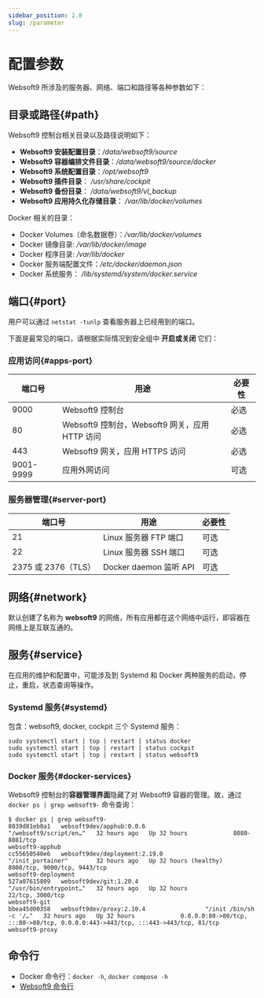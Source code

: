 ```yaml
---
sidebar_position: 2.0
slug: /parameter
---
```


# 配置参数

Websoft9 所涉及的服务器、网络、端口和路径等各种参数如下：  

## 目录或路径{#path}

Websoft9 控制台相关目录以及路径说明如下：

- **Websoft9 安装配置目录**：*/data/websoft9/source*
- **Websoft9 容器编排文件目录**：*/data/websoft9/source/docker*
- **Websoft9 系统配置目录**：*/opt/websoft9*  
- **Websoft9 插件目录**： */usr/share/cockpit*  
- **Websoft9 备份目录**： */data/websoft9/vl_backup*
- **Websoft9 应用持久化存储目录**： */var/lib/docker/volumes* 

Docker 相关的目录：

- Docker Volumes（命名数据卷）：*/var/lib/docker/volumes*    
- Docker 镜像目录: */var/lib/docker/image*   
- Docker 程序目录: */var/lib/docker*  
- Docker 服务端配置文件：*/etc/docker/daemon.json*    
- Docker 系统服务： */lib/systemd/system/docker.service*  

## 端口{#port}

用户可以通过 `netstat -tunlp` 查看服务器上已经用到的端口。      

下面是最常见的端口，请根据实际情况到安全组中 **开启或关闭** 它们：

### 应用访问{#apps-port}

| 端口号 | 用途 |  必要性 |
| --- | --- | --- |
| 9000 | Websoft9 控制台 | 必选 |
| 80 | Websoft9 控制台，Websoft9 网关，应用 HTTP 访问| 必选 |
| 443 | Websoft9 网关，应用 HTTPS 访问 | 必选 |
| 9001-9999| 应用外网访问 | 可选 |


### 服务器管理{#server-port}

| 端口号 | 用途 |  必要性 |
| --- | --- | --- |
| 21 | Linux 服务器 FTP 端口 | 可选 |
| 22 | Linux 服务器 SSH 端口 | 可选 |
| 2375 或 2376（TLS） | Docker daemon 监听 API | 可选 |

## 网络{#network}

默认创建了名称为 **websoft9** 的网络，所有应用都在这个网络中运行，即容器在网络上是互联互通的。  

## 服务{#service}

在应用的维护和配置中，可能涉及到 Systemd 和 Docker 两种服务的启动，停止，重启，状态查询等操作。  

### Systemd 服务{#systemd}

包含：websoft9, docker, cockpit 三个 Systemd 服务：  

```
sudo systemctl start | top | restart | status docker
sudo systemctl start | top | restart | status cockpit
sudo systemctl start | top | restart | status websoft9
```

### Docker 服务{#docker-services}

Websoft9 控制台的**容器管理界面**隐藏了对 Websoft9 容器的管理。故，通过 `docker ps | grep websoft9-` 命令查询：

```
$ docker ps | grep websoft9-
8039d81eb0a1   websoft9dev/apphub:0.0.6                 "/websoft9/script/en…"   32 hours ago   Up 32 hours             8080-8081/tcp                                                                      websoft9-apphub
cc55650540e6   websoft9dev/deployment:2.19.0            "/init_portainer"        32 hours ago   Up 32 hours (healthy)   8000/tcp, 9000/tcp, 9443/tcp                                                       websoft9-deployment
527a07615809   websoft9dev/git:1.20.4                   "/usr/bin/entrypoint…"   32 hours ago   Up 32 hours             22/tcp, 3000/tcp                                                                   websoft9-git
bbea45d00358   websoft9dev/proxy:2.10.4                 "/init /bin/sh -c '/…"   32 hours ago   Up 32 hours             0.0.0.0:80->80/tcp, :::80->80/tcp, 0.0.0.0:443->443/tcp, :::443->443/tcp, 81/tcp   websoft9-proxy
```

## 命令行

- Docker 命令行：`docker -h`, `docker compose -h`
- [Websoft9 命令行](./cli)
